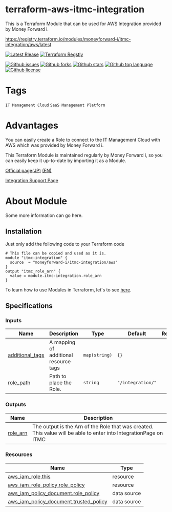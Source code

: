 # terraform-aws-itmc-integration

<!-- # Short Description -->

This is a Terraform Module that can be used for AWS Integration provided by Money Forward i.

https://registry.terraform.io/modules/moneyforward-i/itmc-integration/aws/latest


<!-- # Badges -->
[![Latest Rlease](https://badgen.net/github/release/moneyforward-i/terraform-aws-itmc-integration?icon=github&color=cyan)](https://github.com/moneyforward-i/terraform-aws-itmc-integration/releases/latest)
[![Terraform Regstly](https://badgen.net/badge/icon/available?icon=terraform&label=registry&color=cyan)](https://registry.terraform.io/modules/moneyforward-i/itmc-integration/aws/latest)

[![Github issues](https://img.shields.io/github/issues/moneyforward-i/terraform-aws-itmc-integration)](https://github.com/moneyforward-i/terraform-aws-itmc-integration/issues)
[![Github forks](https://img.shields.io/github/forks/moneyforward-i/terraform-aws-itmc-integration)](https://github.com/moneyforward-i/terraform-aws-itmc-integration/network/members)
[![Github stars](https://img.shields.io/github/stars/moneyforward-i/terraform-aws-itmc-integration)](https://github.com/moneyforward-i/terraform-aws-itmc-integration/stargazers)
[![Github top language](https://img.shields.io/github/languages/top/moneyforward-i/terraform-aws-itmc-integration)](https://github.com/moneyforward-i/terraform-aws-itmc-integration/)
[![Github license](https://img.shields.io/github/license/moneyforward-i/terraform-aws-itmc-integration)](https://github.com/moneyforward-i/terraform-aws-itmc-integration/)

# Tags

`IT Management Cloud` `SaaS Management Platform`

# Advantages

You can easily create a Role to connect to the IT Management Cloud with AWS which was provided by Money Forward i. 

This Terraform Module is maintained regularly by Money Forward i, 
so you can easily keep it up-to-date by importing it as a Module.

[Official page(JP)](https://i.moneyforward.com/) [(EN)](https://i.moneyforward.com/us/)

[Integration Support Page](https://support.itmc.i.moneyforward.com/article/dc2mjsw9oy-aws)


# About Module
<!-- 
  The following Document is automatically generated. 
  If you want to change them, edit `./.terraform-docs.yml`. 
-->
<!-- BEGIN_TF_DOCS -->

<!--  -->

Some more information can go here.

## Installation
Just only add the following code to your Terraform code

```hcl
# This file can be copied and used as it is.
module "itmc-integration" {
  source  = "moneyforward-i/itmc-integration/aws"
}
output "itmc_role_arn" {
  value = module.itmc-integration.role_arn
}
```
To learn how to use Modules in Terraform, let's to see [here](https://developer.hashicorp.com/terraform/language/modules).

## Specifications
### Inputs

| Name | Description | Type | Default | Required |
|------|-------------|------|---------|:--------:|
| <a name="input_additional_tags"></a> [additional\_tags](#input\_additional\_tags) | A mapping of additional resource tags | `map(string)` | `{}` | no |
| <a name="input_role_path"></a> [role\_path](#input\_role\_path) | Path to place the Role. | `string` | `"/integration/"` | no |
<!-- ### Modules

No modules. -->
### Outputs

| Name | Description |
|------|-------------|
| <a name="output_role_arn"></a> [role\_arn](#output\_role\_arn) | The output is the Arn of the Role that was created. <br>This value will be able to enter into IntegrationPage on ITMC |
<!--  -->
<!--  -->
### Resources

| Name | Type |
|------|------|
| [aws_iam_role.this](https://registry.terraform.io/providers/hashicorp/aws/latest/docs/resources/iam_role) | resource |
| [aws_iam_role_policy.role_policy](https://registry.terraform.io/providers/hashicorp/aws/latest/docs/resources/iam_role_policy) | resource |
| [aws_iam_policy_document.role_policy](https://registry.terraform.io/providers/hashicorp/aws/latest/docs/data-sources/iam_policy_document) | data source |
| [aws_iam_policy_document.trusted_policy](https://registry.terraform.io/providers/hashicorp/aws/latest/docs/data-sources/iam_policy_document) | data source |
<!--  -->
<!-- END_TF_DOCS -->


<!-- CREATED_BY_LEADYOU_README_GENERATOR -->